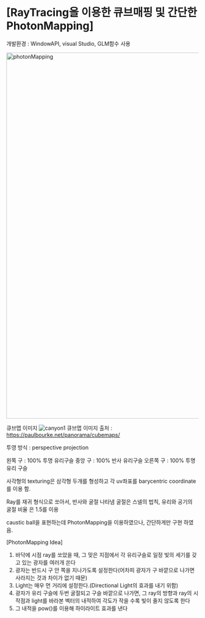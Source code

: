 # [RayTracing을 이용한 큐브매핑 및 간단한 PhotonMapping]<br>
개발환경 : WindowAPI, visual Studio, GLM함수 사용<br>

<img width="958" alt="photonMapping" src="https://github.com/user-attachments/assets/d0bc9637-de89-4691-9b05-2cace86d0780">

큐브맵 이미지
![canyon1](https://github.com/user-attachments/assets/be2ce931-dc6f-4cb4-ab1a-8340eb3f4e82)
큐브맵 이미지 출처 : https://paulbourke.net/panorama/cubemaps/

투영 방식 : perspective projection

왼쪽 구 : 100% 투명 유리구슬
중앙 구 : 100% 반사 유리구슬
오른쪽 구 : 100% 투명 유리 구슬

사각형의 texturing은 삼각형 두개를 형성하고 각 uv좌표를 barycentric coordinate를 이용 함.

Ray를 재귀 형식으로 쏘아서, 반사와 굴절 나타냄
굴절은 스넬의 법칙, 유리와 공기의 굴절 비율 은 1.5를 이용


caustic ball을 표현하는데 PhotonMapping을 이용하였으나, 간단하게만 구현 하였음.

[PhotonMapping Idea]
1. 바닥에 시점 ray를 쏘았을 때, 그 맞은 지점에서 각 유리구슬로 일정 빛의 세기를 갖고 있는 광자를 여러개 쏜다
2. 광자는 반드시 구 안 쪽을 지나가도록 설정한다(어차피 광자가 구 바깥으로 나가면 사라지는 것과 차이가 없기 때문)
3. Light는 매우 먼 거리에 설정한다.(Directional Light의 효과를 내기 위함)
4. 광자가 유리 구슬에 두번 굴절되고 구슬 바깥으로 나가면, 그 ray의 방향과 ray의 시작점과 light를 바라본 벡터의 내적하여 각도가 작을 수록 빛이 줄지 않도록 한다
5. 그 내적을 pow()를 이용해 하이라이트 효과를 낸다
